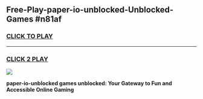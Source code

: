 
## Free-Play-paper-io-unblocked-Unblocked-Games #n81af
<h3>
<a href="https://news.freeplayer.one?title=paper-io-unblocked&ref=8M">CLICK TO PLAY</a></h3>
<hr>

<h3>
<a href="https://news.freeplayer.one?title=paper-io-unblocked&ref=8M">CLICK 2 PLAY</a>
  
</h3>

<a href="https://news.freeplayer.one?title=paper-io-unblocked&ref=8M"><img src="https://clearcache.store/games.png"></a>


**paper-io-unblocked games unblocked: Your Gateway to Fun and Accessible Online Gaming**
